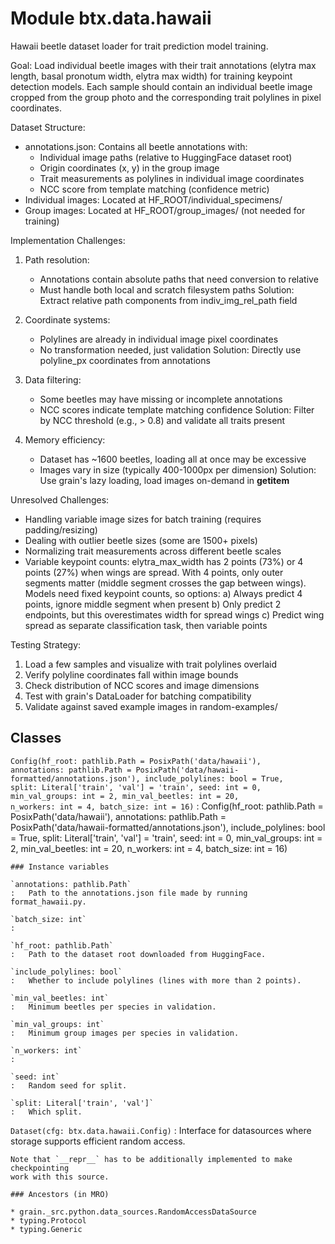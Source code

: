 Module btx.data.hawaii
======================
Hawaii beetle dataset loader for trait prediction model training.

Goal:
Load individual beetle images with their trait annotations (elytra max length,
basal pronotum width, elytra max width) for training keypoint detection models.
Each sample should contain an individual beetle image cropped from the group
photo and the corresponding trait polylines in pixel coordinates.

Dataset Structure:
- annotations.json: Contains all beetle annotations with:
  - Individual image paths (relative to HuggingFace dataset root)
  - Origin coordinates (x, y) in the group image
  - Trait measurements as polylines in individual image coordinates
  - NCC score from template matching (confidence metric)
- Individual images: Located at HF_ROOT/individual_specimens/
- Group images: Located at HF_ROOT/group_images/ (not needed for training)

Implementation Challenges:

1. Path resolution:
   - Annotations contain absolute paths that need conversion to relative
   - Must handle both local and scratch filesystem paths
   Solution: Extract relative path components from indiv_img_rel_path field

2. Coordinate systems:
   - Polylines are already in individual image pixel coordinates
   - No transformation needed, just validation
   Solution: Directly use polyline_px coordinates from annotations

3. Data filtering:
   - Some beetles may have missing or incomplete annotations
   - NCC scores indicate template matching confidence
   Solution: Filter by NCC threshold (e.g., > 0.8) and validate all traits present

4. Memory efficiency:
   - Dataset has ~1600 beetles, loading all at once may be excessive
   - Images vary in size (typically 400-1000px per dimension)
   Solution: Use grain's lazy loading, load images on-demand in __getitem__

Unresolved Challenges:
- Handling variable image sizes for batch training (requires padding/resizing)
- Dealing with outlier beetle sizes (some are 1500+ pixels)
- Normalizing trait measurements across different beetle scales
- Variable keypoint counts: elytra_max_width has 2 points (73%) or 4 points (27%)
  when wings are spread. With 4 points, only outer segments matter (middle segment
  crosses the gap between wings). Models need fixed keypoint counts, so options:
  a) Always predict 4 points, ignore middle segment when present
  b) Only predict 2 endpoints, but this overestimates width for spread wings
  c) Predict wing spread as separate classification task, then variable points

Testing Strategy:
1. Load a few samples and visualize with trait polylines overlaid
2. Verify polyline coordinates fall within image bounds
3. Check distribution of NCC scores and image dimensions
4. Test with grain's DataLoader for batching compatibility
5. Validate against saved example images in random-examples/

Classes
-------

`Config(hf_root: pathlib.Path = PosixPath('data/hawaii'), annotations: pathlib.Path = PosixPath('data/hawaii-formatted/annotations.json'), include_polylines: bool = True, split: Literal['train', 'val'] = 'train', seed: int = 0, min_val_groups: int = 2, min_val_beetles: int = 20, n_workers: int = 4, batch_size: int = 16)`
:   Config(hf_root: pathlib.Path = PosixPath('data/hawaii'), annotations: pathlib.Path = PosixPath('data/hawaii-formatted/annotations.json'), include_polylines: bool = True, split: Literal['train', 'val'] = 'train', seed: int = 0, min_val_groups: int = 2, min_val_beetles: int = 20, n_workers: int = 4, batch_size: int = 16)

    ### Instance variables

    `annotations: pathlib.Path`
    :   Path to the annotations.json file made by running format_hawaii.py.

    `batch_size: int`
    :

    `hf_root: pathlib.Path`
    :   Path to the dataset root downloaded from HuggingFace.

    `include_polylines: bool`
    :   Whether to include polylines (lines with more than 2 points).

    `min_val_beetles: int`
    :   Minimum beetles per species in validation.

    `min_val_groups: int`
    :   Minimum group images per species in validation.

    `n_workers: int`
    :

    `seed: int`
    :   Random seed for split.

    `split: Literal['train', 'val']`
    :   Which split.

`Dataset(cfg: btx.data.hawaii.Config)`
:   Interface for datasources where storage supports efficient random access.
    
    Note that `__repr__` has to be additionally implemented to make checkpointing
    work with this source.

    ### Ancestors (in MRO)

    * grain._src.python.data_sources.RandomAccessDataSource
    * typing.Protocol
    * typing.Generic
